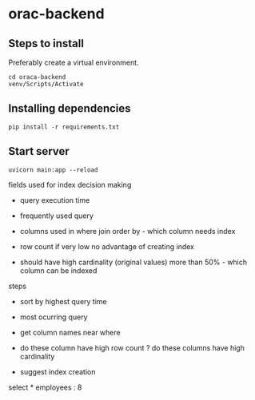﻿# orac-backend

## Steps to install

Preferably create a virtual environment.
```
cd oraca-backend
venv/Scripts/Activate
```

## Installing dependencies
```
pip install -r requirements.txt
```

## Start server
```
uvicorn main:app --reload
```

fields used for index decision making

- query execution time
- frequently used query
- columns used in where join order by - which column needs index

- row count if very low no advantage of creating index
- should have high cardinality (original values) more than 50% - which column can be indexed

steps
- sort by highest query time
- most ocurring query
- get column names near where
- do these column have high row count ? do these columns have high cardinality

- suggest index creation

select * employees : 8
